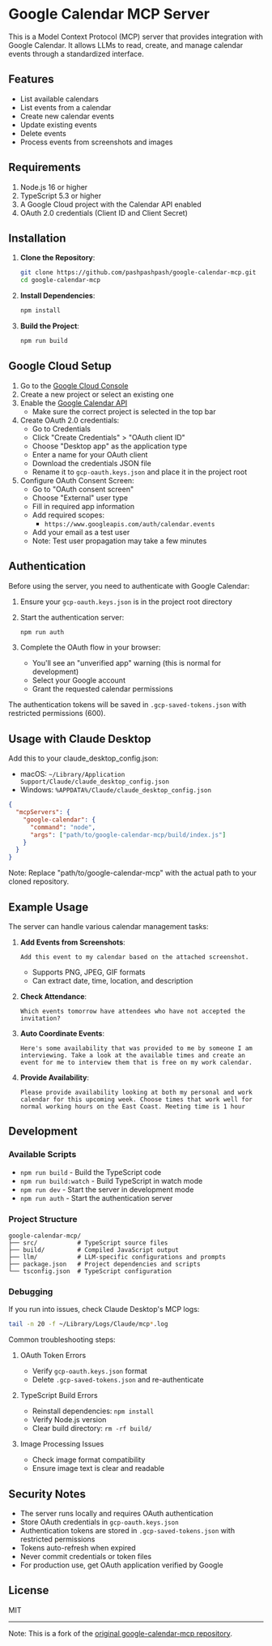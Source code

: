 # Google Calendar MCP Server

This is a Model Context Protocol (MCP) server that provides integration with Google Calendar. It allows LLMs to read, create, and manage calendar events through a standardized interface.

## Features

- List available calendars
- List events from a calendar
- Create new calendar events
- Update existing events
- Delete events
- Process events from screenshots and images

## Requirements

1. Node.js 16 or higher
2. TypeScript 5.3 or higher
3. A Google Cloud project with the Calendar API enabled
4. OAuth 2.0 credentials (Client ID and Client Secret)

## Installation

1. **Clone the Repository**:
   ```bash
   git clone https://github.com/pashpashpash/google-calendar-mcp.git
   cd google-calendar-mcp
   ```

2. **Install Dependencies**:
   ```bash
   npm install
   ```

3. **Build the Project**:
   ```bash
   npm run build
   ```

## Google Cloud Setup

1. Go to the [Google Cloud Console](https://console.cloud.google.com)
2. Create a new project or select an existing one
3. Enable the [Google Calendar API](https://console.cloud.google.com/apis/library/calendar-json.googleapis.com)
   - Make sure the correct project is selected in the top bar
4. Create OAuth 2.0 credentials:
   - Go to Credentials
   - Click "Create Credentials" > "OAuth client ID"
   - Choose "Desktop app" as the application type
   - Enter a name for your OAuth client
   - Download the credentials JSON file
   - Rename it to `gcp-oauth.keys.json` and place it in the project root
5. Configure OAuth Consent Screen:
   - Go to "OAuth consent screen"
   - Choose "External" user type
   - Fill in required app information
   - Add required scopes:
     - `https://www.googleapis.com/auth/calendar.events`
   - Add your email as a test user
   - Note: Test user propagation may take a few minutes

## Authentication

Before using the server, you need to authenticate with Google Calendar:

1. Ensure your `gcp-oauth.keys.json` is in the project root directory

2. Start the authentication server:
   ```bash
   npm run auth
   ```

3. Complete the OAuth flow in your browser:
   - You'll see an "unverified app" warning (this is normal for development)
   - Select your Google account
   - Grant the requested calendar permissions

The authentication tokens will be saved in `.gcp-saved-tokens.json` with restricted permissions (600).

## Usage with Claude Desktop

Add this to your claude_desktop_config.json:
- macOS: `~/Library/Application Support/Claude/claude_desktop_config.json`
- Windows: `%APPDATA%/Claude/claude_desktop_config.json`

```json
{
  "mcpServers": {
    "google-calendar": {
      "command": "node",
      "args": ["path/to/google-calendar-mcp/build/index.js"]
    }
  }
}
```
Note: Replace "path/to/google-calendar-mcp" with the actual path to your cloned repository.

## Example Usage

The server can handle various calendar management tasks:

1. **Add Events from Screenshots**:
   ```
   Add this event to my calendar based on the attached screenshot.
   ```
   - Supports PNG, JPEG, GIF formats
   - Can extract date, time, location, and description

2. **Check Attendance**:
   ```
   Which events tomorrow have attendees who have not accepted the invitation?
   ```

3. **Auto Coordinate Events**:
   ```
   Here's some availability that was provided to me by someone I am interviewing. Take a look at the available times and create an event for me to interview them that is free on my work calendar.
   ```

4. **Provide Availability**:
   ```
   Please provide availability looking at both my personal and work calendar for this upcoming week. Choose times that work well for normal working hours on the East Coast. Meeting time is 1 hour
   ```

## Development

### Available Scripts
- `npm run build` - Build the TypeScript code
- `npm run build:watch` - Build TypeScript in watch mode
- `npm run dev` - Start the server in development mode
- `npm run auth` - Start the authentication server

### Project Structure
```
google-calendar-mcp/
├── src/           # TypeScript source files
├── build/         # Compiled JavaScript output
├── llm/           # LLM-specific configurations and prompts
├── package.json   # Project dependencies and scripts
└── tsconfig.json  # TypeScript configuration
```

### Debugging

If you run into issues, check Claude Desktop's MCP logs:
```bash
tail -n 20 -f ~/Library/Logs/Claude/mcp*.log
```

Common troubleshooting steps:
1. OAuth Token Errors
   - Verify `gcp-oauth.keys.json` format
   - Delete `.gcp-saved-tokens.json` and re-authenticate
   
2. TypeScript Build Errors
   - Reinstall dependencies: `npm install`
   - Verify Node.js version
   - Clear build directory: `rm -rf build/`

3. Image Processing Issues
   - Check image format compatibility
   - Ensure image text is clear and readable

## Security Notes

- The server runs locally and requires OAuth authentication
- Store OAuth credentials in `gcp-oauth.keys.json`
- Authentication tokens are stored in `.gcp-saved-tokens.json` with restricted permissions
- Tokens auto-refresh when expired
- Never commit credentials or token files
- For production use, get OAuth application verified by Google

## License

MIT

---
Note: This is a fork of the [original google-calendar-mcp repository](https://github.com/nspady/google-calendar-mcp).
